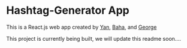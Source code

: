 # Hashtag-Generator App

This is a React.js web app created by [Yan](https://github.com/yan-fung), [Baha](https://github.com/BAbdalwahed), and [George](https://github.com/George-xixi)

This project is currently being built, we will update this readme soon.... 